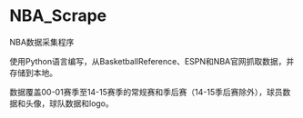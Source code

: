 # NBA_Scrape

NBA数据采集程序

使用Python语言编写，从BasketballReference、ESPN和NBA官网抓取数据，并存储到本地。

数据覆盖00-01赛季至14-15赛季的常规赛和季后赛（14-15季后赛除外），球员数据和头像，球队数据和logo。
